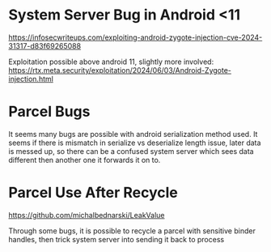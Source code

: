 # System Server Bug in Android <11
https://infosecwriteups.com/exploiting-android-zygote-injection-cve-2024-31317-d83f69265088

Exploitation possible above android 11, slightly more involved:
https://rtx.meta.security/exploitation/2024/06/03/Android-Zygote-injection.html

# Parcel Bugs
It seems many bugs are possible with android serialization method used. It seems if there is mismatch in serialize vs deserialize length issue,
later data is messed up, so there can be a confused system server which sees data different then another one it forwards it on to.

# Parcel Use After Recycle
https://github.com/michalbednarski/LeakValue

Through some bugs, it is possible to recycle a parcel with sensitive binder handles, then trick system server into sending it back to process